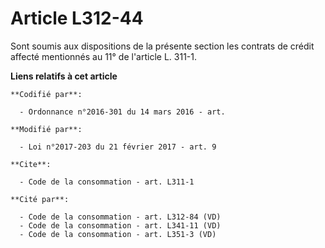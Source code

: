 # Article L312-44

Sont soumis aux dispositions de la présente section les contrats de crédit affecté mentionnés au 11° de l'article L. 311-1.

**Liens relatifs à cet article**

	**Codifié par**:

	  - Ordonnance n°2016-301 du 14 mars 2016 - art.

	**Modifié par**:

	  - Loi n°2017-203 du 21 février 2017 - art. 9

	**Cite**:

	  - Code de la consommation - art. L311-1

	**Cité par**:

	  - Code de la consommation - art. L312-84 (VD)
	  - Code de la consommation - art. L341-11 (VD)
	  - Code de la consommation - art. L351-3 (VD)
